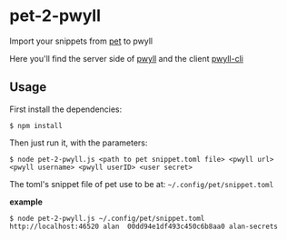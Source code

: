 # pet-2-pwyll

Import your snippets from [pet](https://github.com/knqyf263/pet) to pwyll

Here you'll find the server side of [pwyll](https://github.com/carvilsi/pwyll) and the client [pwyll-cli](https://github.com/carvilsi/pwyll-cli)

## Usage

First install the dependencies:

`$ npm install` 

Then just run it, with the parameters:

`$ node pet-2-pwyll.js <path to pet snippet.toml file> <pwyll url> <pwyll username> <pwyll userID> <user secret>`

The toml's snippet file of pet use to be at: `~/.config/pet/snippet.toml`

**example**

`$ node pet-2-pwyll.js ~/.config/pet/snippet.toml http://localhost:46520 alan  00dd94e1df493c450c6b8aa0 alan-secrets`

